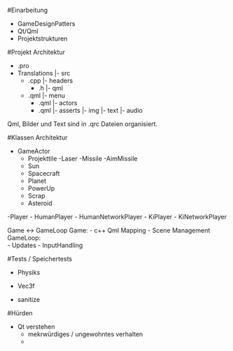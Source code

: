 #Einarbeitung
- GameDesignPatters
- Qt/Qml 
- Projektstrukturen

#Projekt Architektur
- .pro
- Translations
|- src 
	- .cpp
	|- headers
		- .h
|- qml 
	- .qml
	|- menu
		- .qml
	|- actors
		- .qml
|- asserts
	|- img
	|- text
	|- audio

Qml, Bilder und Text sind in .qrc Dateien organisiert.


#Klassen Architektur
- GameActor
	- Projekttile
		-Laser
		-Missile
			-AimMissile
	- Sun
	- Spacecraft
	- Planet
	- PowerUp
	- Scrap
	- Asteroid

-Player
	- HumanPlayer
		- HumanNetworkPlayer
	- KiPlayer
		- KiNetworkPlayer

Game <-> GameLoop
Game: 
	- c++ Qml Mapping
	- Scene Management
GameLoop: 	
	- Updates
	- InputHandling	

#Tests / Speichertests
- Physiks
- Vec3f

- sanitize


#Hürden
- Qt verstehen
	- mekrwürdiges / ungewohntes verhalten
	-  
	


